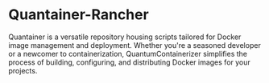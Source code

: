 # Quantainer-Rancher
Quantainer is a versatile repository housing scripts tailored for Docker image management and deployment. Whether you're a seasoned developer or a newcomer to containerization, QuantumContainerizer simplifies the process of building, configuring, and distributing Docker images for your projects. 
